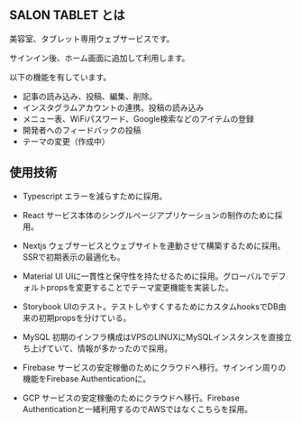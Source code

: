 ## SALON TABLET とは

美容室、タブレット専用ウェブサービスです。

サインイン後、ホーム画面に追加して利用します。

以下の機能を有しています。

- 記事の読み込み、投稿、編集、削除。
- インスタグラムアカウントの連携。投稿の読み込み
- メニュー表、WiFiパスワード、Google検索などのアイテムの登録
- 開発者へのフィードバックの投稿
- テーマの変更（作成中）

## 使用技術

- Typescript
  エラーを減らすために採用。
- React
  サービス本体のシングルページアプリケーションの制作のために採用。
- Nextjs
  ウェブサービスとウェブサイトを連動させて構築するために採用。SSRで初期表示の最適化も。
- Material UI
  UIに一貫性と保守性を持たせるために採用。グローバルでデフォルトpropsを変更することでテーマ変更機能を実装した。
- Storybook
  UIのテスト。テストしやすくするためにカスタムhooksでDB由来の初期propsを分けている。

- MySQL
  初期のインフラ構成はVPSのLINUXにMySQLインスタンスを直接立ち上げていて、情報が多かったので採用。

- Firebase
  サービスの安定稼働のためにクラウドへ移行。サインイン周りの機能をFirebase Authenticationに。
- GCP
  サービスの安定稼働のためにクラウドへ移行。Firebase Authenticationと一緒利用するのでAWSではなくこちらを採用。